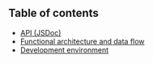 ## Table of contents
* [API (JSDoc)](API.md)
* [Functional architecture and data flow](ARCH.md)
* [Development environment](DEV.md)
